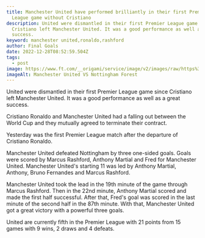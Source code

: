 ```yaml
---
title: Manchester United have performed brilliantly in their first Premier
  League game without Cristiano
description: United were dismantled in their first Premier League game since
  Cristiano left Manchester United. It was a good performance as well as a great
  success.
keyword: manchester united,ronaldo,rashford
author: Final Goals
date: 2022-12-28T08:52:59.504Z
tags:
  - post
image: https://www.ft.com/__origami/service/image/v2/images/raw/https%3A%2F%2Fd1e00ek4ebabms.cloudfront.net%2Fproduction%2Ff40d671a-f1bc-47e2-ba25-1a1cb9b4c822.jpg?fit=scale-down&source=next&width=700
imageAlt: Manchester United VS Nottingham Forest
---
```

United were dismantled in their first Premier League game since Cristiano left Manchester United. It was a good performance as well as a great success. 

Cristiano Ronaldo and Manchester United had a falling out between the World Cup and they mutually agreed to terminate their contract.

Yesterday was the first Premier League match after the departure of Cristiano Ronaldo.

Manchester United defeated Nottingham by three one-sided goals. Goals were scored by Marcus Rashford, Anthony Martial and Fred for Manchester United.
Manchester United's starting 11 was led by Anthony Martial, Anthony, Bruno Fernandes and Marcus Rashford.

Manchester United took the lead in the 19th minute of the game through Marcus Rashford.
Then in the 22nd minute, Anthony Martial scored and made the first half successful.
After that, Fred's goal was scored in the last minute of the second half in the 87th minute. With that, Manchester United got a great victory with a powerful three goals.

United are currently fifth in the Premier League with 21 points from 15 games with 9 wins, 2 draws and 4 defeats.